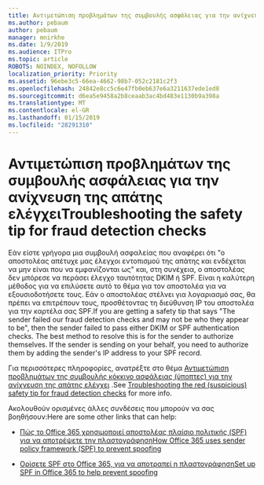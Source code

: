 ```yaml
---
title: Αντιμετώπιση προβλημάτων της συμβουλής ασφάλειας για την ανίχνευση της απάτης ελέγχει
ms.author: pebaum
author: pebaum
manager: mnirkhe
ms.date: 1/9/2019
ms.audience: ITPro
ms.topic: article
ROBOTS: NOINDEX, NOFOLLOW
localization_priority: Priority
ms.assetid: 96ebe3c5-66ea-4662-98b7-052c2181c2f3
ms.openlocfilehash: 24842e8cc5c6e47fb0eb637e6a3211637ede1ed8
ms.sourcegitcommit: d6ea5e9458a2b8ceaab3ac4bd483e1130b9a398a
ms.translationtype: MT
ms.contentlocale: el-GR
ms.lasthandoff: 01/15/2019
ms.locfileid: "28291310"
---
```

# <a name="troubleshooting-the-safety-tip-for-fraud-detection-checks"></a><span data-ttu-id="64cc9-102">Αντιμετώπιση προβλημάτων της συμβουλής ασφάλειας για την ανίχνευση της απάτης ελέγχει</span><span class="sxs-lookup"><span data-stu-id="64cc9-102">Troubleshooting the safety tip for fraud detection checks</span></span>

<span data-ttu-id="64cc9-p101">Εάν είστε γρήγορα μια συμβουλή ασφαλείας που αναφέρει ότι "ο αποστολέας απέτυχε μας έλεγχοι εντοπισμού της απάτης και ενδέχεται να μην είναι που να εμφανίζονται ως" και, στη συνέχεια, ο αποστολέας δεν μπόρεσε να περάσει έλεγχο ταυτότητας DKIM ή SPF. Είναι η καλύτερη μέθοδος για να επιλύσετε αυτό το θέμα για τον αποστολέα για να εξουσιοδοτήσετε τους. Εάν ο αποστολέας στέλνει για λογαριασμό σας, θα πρέπει να επιτρέπουν τους, προσθέτοντας τη διεύθυνση IP του αποστολέα για την καρτέλα σας SPF.</span><span class="sxs-lookup"><span data-stu-id="64cc9-p101">If you are getting a safety tip that says "The sender failed our fraud detection checks and may not be who they appear to be", then the sender failed to pass either DKIM or SPF authentication checks. The best method to resolve this is for the sender to authorize themselves. If the sender is sending on your behalf, you need to authorize them by adding the sender's IP address to your SPF record.</span></span>
  
<span data-ttu-id="64cc9-106">Για περισσότερες πληροφορίες, ανατρέξτε στο θέμα [Αντιμετώπιση προβλημάτων της συμβουλής κόκκινο ασφάλειας (ύποπτες) για την ανίχνευση της απάτης ελέγχει](https://blogs.msdn.microsoft.com/tzink/2016/11/02/troubleshooting-the-red-suspicious-safety-tip-for-fraud-detection-checks/) .</span><span class="sxs-lookup"><span data-stu-id="64cc9-106">See [Troubleshooting the red (suspicious) safety tip for fraud detection checks](https://blogs.msdn.microsoft.com/tzink/2016/11/02/troubleshooting-the-red-suspicious-safety-tip-for-fraud-detection-checks/) for more info.</span></span> 
  
<span data-ttu-id="64cc9-107">Ακολουθούν ορισμένες άλλες συνδέσεις που μπορούν να σας βοηθήσουν:</span><span class="sxs-lookup"><span data-stu-id="64cc9-107">Here are some other links that can help:</span></span>
  
- [<span data-ttu-id="64cc9-108">Πώς το Office 365 χρησιμοποιεί αποστολέας πλαίσιο πολιτικής (SPF) για να αποτρέψετε την πλαστογράφηση</span><span class="sxs-lookup"><span data-stu-id="64cc9-108">How Office 365 uses sender policy framework (SPF) to prevent spoofing</span></span>](https://docs.microsoft.com/en-us/office365/SecurityCompliance/how-office-365-uses-spf-to-prevent-spoofing)
    
- [<span data-ttu-id="64cc9-109">Ορίσετε SPF στο Office 365, για να αποτραπεί η πλαστογράφηση</span><span class="sxs-lookup"><span data-stu-id="64cc9-109">Set up SPF in Office 365 to help prevent spoofing</span></span>](https://docs.microsoft.com/en-us/office365/SecurityCompliance/set-up-spf-in-office-365-to-help-prevent-spoofing)
    

